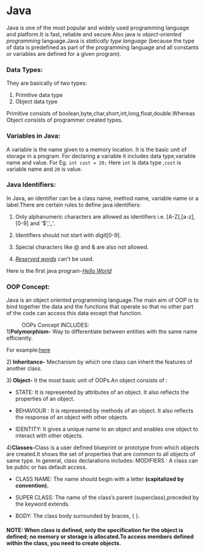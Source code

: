 # Java
Java is one of the most popular and widely used programming language and platform.It is fast, reliable and secure.Also java is *object-oriented programming* language.Java is *statically type language* (because the type of data is predefined as part of the programming language and all constants or variables are defined for a given program).
### Data Types:
They are basically of two types:
1) Primitive data type
2) Object data type

Primitive consists of boolean,byte,char,short,int,long,float,double.Whereas Object consists of programmer created types.
### Variables in Java:
A variable is the name given to a memory location. It is the basic unit of storage in a program.
For declaring a variable it includes data type,variable name and value.
For Eg. `int cost = 20;`
Here `int` is data type ,`cost` is variable name and `20` is value.
### Java Identifiers:
In Java, an identifier can be a class name, method name, variable name or a label.There are certain rules to define java identifiers:

1. Only alphanumeric characters are allowed as identifiers i.e. [A-Z],[a-z],[0-9] and '$','_'.

1. Identifiers should not start with digit[0-9].

1. Special characters like @ and & are also not allowed.

1. [*Reserved words*](https://www.computerhope.com/jargon/j/java_reserved_words.htm) can't be used.

Here is the first java program-[*Hello World*](https://github.com/Starcode71Ooze/JAVA-JET/blob/master/HelloWorld.java)

### OOP Concept:
Java is an object oriented programming language.The main aim of OOP is to bind together the data and the functions that operate so that no other part of the code can access this data except that function.
<dd>OOPs Concept INCLUDES: </dd>
1)<B>Polymorphism-</B> Way to differentiate between entities with the same name efficiently.

For example:[here](https://github.com/Starcode71Ooze/JAVA-JET/blob/master/polymorphism.java)

2)<B> Inheritance-</B> Mechanism by which one class can inherit the features of another class.

3)<B> Object-</B> It the most basic unit of OOPs.An object consists of : 
 
 - STATE: It is represented by attributes of an object. It also reflects the properties of an object.
 
 - BEHAVIOUR : It is represented by methods of an object. It also reflects the response of an object with other objects.
 
 - IDENTITY: It gives a unique name to an object and enables one object to interact with other objects.

4)<B>Classes-</B>Class is a user defined blueprint or prototype from which objects are created.It shows the set of properties that are common to all objects of same type. In general, class declarations includes:
MODIFIERS : A class can be public or has default access.

- CLASS NAME: The name should begin with a letter <B>(capitalized by convention).</B>

- SUPER CLASS: The name of the class’s parent (superclass),preceded by the keyword extends.

- BODY: The class body surrounded by braces, { }.
#### NOTE: When class is defined, only the specification for the object is defined; no memory or storage is allocated.To access members defined within the class, you need to create objects.








